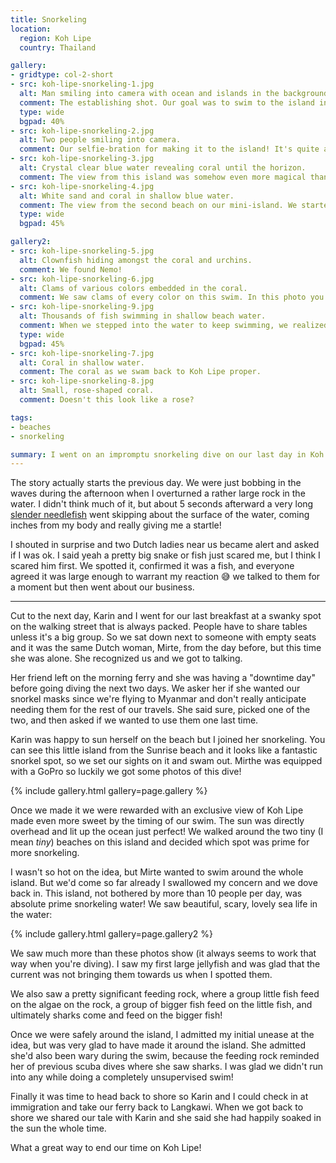 ```yaml
---
title: Snorkeling
location:
  region: Koh Lipe
  country: Thailand

gallery:
- gridtype: col-2-short
- src: koh-lipe-snorkeling-1.jpg
  alt: Man smiling into camera with ocean and islands in the background.
  comment: The establishing shot. Our goal was to swim to the island in the middle-right of this photo.
  type: wide
  bgpad: 40%
- src: koh-lipe-snorkeling-2.jpg
  alt: Two people smiling into camera.
  comment: Our selfie-bration for making it to the island! It's quite a swim when you're fighting the waves without fins.
- src: koh-lipe-snorkeling-3.jpg
  alt: Crystal clear blue water revealing coral until the horizon.
  comment: The view from this island was somehow even more magical than from the main beach.
- src: koh-lipe-snorkeling-4.jpg
  alt: White sand and coral in shallow blue water.
  comment: The view from the second beach on our mini-island. We started swimming from here.
  type: wide
  bgpad: 45%

gallery2:
- src: koh-lipe-snorkeling-5.jpg
  alt: Clownfish hiding amongst the coral and urchins.
  comment: We found Nemo!
- src: koh-lipe-snorkeling-6.jpg
  alt: Clams of various colors embedded in the coral.
  comment: We saw clams of every color on this swim. In this photo you see purple, green, turquoise, and brown.
- src: koh-lipe-snorkeling-9.jpg
  alt: Thousands of fish swimming in shallow beach water.
  comment: When we stepped into the water to keep swimming, we realized we were in the middle of a large school of fish!
  type: wide
  bgpad: 45%
- src: koh-lipe-snorkeling-7.jpg
  alt: Coral in shallow water.
  comment: The coral as we swam back to Koh Lipe proper.
- src: koh-lipe-snorkeling-8.jpg
  alt: Small, rose-shaped coral.
  comment: Doesn't this look like a rose?

tags:
- beaches
- snorkeling

summary: I went on an impromptu snorkeling dive on our last day in Koh Lipe and saw some really fantastic sea life.
---
```


The story actually starts the previous day. We were just bobbing in the waves during the afternoon when I overturned a rather large rock in the water. I didn't think much of it, but about 5 seconds afterward a very long [slender needlefish](http://www.ecologyasia.com/verts/fishes/slender-needlefish.htm) went skipping about the surface of the water, coming inches from my body and really giving me a startle!

I shouted in surprise and two Dutch ladies near us became alert and asked if I was ok. I said yeah a pretty big snake or fish just scared me, but I think I scared him first. We spotted it, confirmed it was a fish, and everyone agreed it was large enough to warrant my reaction 😅 we talked to them for a moment but then went about our business.

---

Cut to the next day, Karin and I went for our last breakfast at a swanky spot on the walking street that is always packed. People have to share tables unless it's a big group. So we sat down next to someone with empty seats and it was the same Dutch woman, Mirte, from the day before, but this time she was alone. She recognized us and we got to talking.

Her friend left on the morning ferry and she was having a "downtime day" before going diving the next two days. We asker her if she wanted our snorkel masks since we're flying to Myanmar and don't really anticipate needing them for the rest of our travels. She said sure, picked one of the two, and then asked if we wanted to use them one last time.

Karin was happy to sun herself on the beach but I joined her snorkeling. You can see this little island from the Sunrise beach and it looks like a fantastic snorkel spot, so we set our sights on it and swam out. Mirthe was equipped with a GoPro so luckily we got some photos of this dive!

{% include gallery.html gallery=page.gallery %}

Once we made it we were rewarded with an exclusive view of Koh Lipe made even more sweet by the timing of our swim. The sun was directly overhead and lit up the ocean just perfect! We walked around the two tiny (I mean _tiny_) beaches on this island and decided which spot was prime for more snorkeling.

I wasn't so hot on the idea, but Mirte wanted to swim around the whole island. But we'd come so far already I swallowed my concern and we dove back in. This island, not bothered by more than 10 people per day, was absolute prime snorkeling water! We saw beautiful, scary, lovely sea life in the water:

{% include gallery.html gallery=page.gallery2 %}

We saw much more than these photos show (it always seems to work that way when you're diving). I saw my first large jellyfish and was glad that the current was not bringing them towards us when I spotted them.

We also saw a pretty significant feeding rock, where a group little fish feed on the algae on the rock, a group of bigger fish feed on the little fish, and ultimately sharks come and feed on the bigger fish!

Once we were safely around the island, I admitted my initial unease at the idea, but was very glad to have made it around the island. She admitted she'd also been wary during the swim, because the feeding rock reminded her of previous scuba dives where she saw sharks. I was glad we didn't run into any while doing a completely unsupervised swim!

Finally it was time to head back to shore so Karin and I could check in at immigration and take our ferry back to Langkawi. When we got back to shore we shared our tale with Karin and she said she had happily soaked in the sun the whole time.

What a great way to end our time on Koh Lipe!
